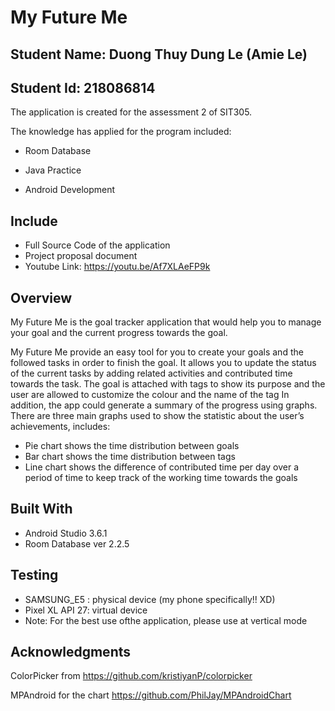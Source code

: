 # My Future Me

## Student Name: Duong Thuy Dung Le (Amie Le)

## Student Id: 218086814


The application is created for the assessment 2 of SIT305.

The knowledge has applied for the program included:
- Room Database 

- Java Practice

- Android Development

## Include
* Full Source Code of the application
* Project proposal document
* Youtube Link: https://youtu.be/Af7XLAeFP9k 

## Overview
My Future Me is the goal tracker application that would help you to manage your goal and the current progress towards the goal.

My Future Me provide an easy tool for you to create your goals and the followed tasks in order to finish the goal. It allows you to update the status of the current tasks by adding related activities and contributed time towards the task. The goal is attached with tags to show its purpose and the user are allowed to customize the colour and the name of the tag 
In addition, the app could generate a summary of the progress using graphs. There are three main graphs used to show the statistic about the user’s achievements, includes:
-	Pie chart shows the time distribution between goals
-	Bar chart shows the time distribution between tags
-	Line chart shows the difference of contributed time per day over a period of time to keep track of the working time towards the goals


## Built With
* Android Studio 3.6.1
* Room Database ver 2.2.5

## Testing
* SAMSUNG_E5 : physical device (my phone specifically!! XD)
* Pixel XL API 27: virtual device 
* Note: For the best use ofthe application, please use at vertical mode

## Acknowledgments
ColorPicker from https://github.com/kristiyanP/colorpicker

MPAndroid for the chart https://github.com/PhilJay/MPAndroidChart

